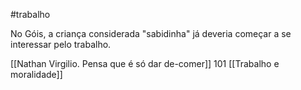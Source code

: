 #trabalho 

No Góis, a criança considerada "sabidinha" já deveria começar a se interessar pelo trabalho.

[[Nathan Virgilio. Pensa que é só dar de-comer]] 101
[[Trabalho e moralidade]] 